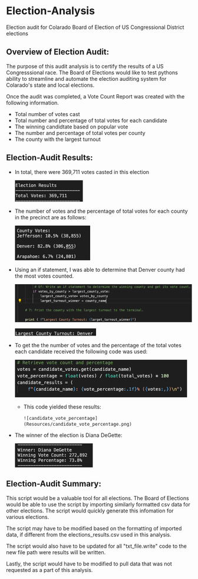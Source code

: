# Election-Analysis
Election audit for Colarado Board of Election of US Congressional District elections

## Overview of Election Audit: 

The purpose of this audit analysis is to certify the results of a US Congresssional race. The Board of Elections would like to test pythons ability to streamline and automate the election auditing system for Colarado's state and local elections.

Once the audit was completed, a Vote Count Report was created with the following information. 
  * Total number of votes cast
  * Total number and percentage of total votes for each candidate
  *  The winning candidtate based on popular vote
  *  The number and percentage of total votes per county
  *  The county with the largest turnout

## Election-Audit Results: 

* In total, there were 369,711 votes casted in this election

    ![total_votes](Resources/total_votes.png)


* The number of votes and the percentage of total votes for each county in the precinct are as follows: 

    ![county_votes_summary](Resources/county_votes_summary.png)

* Using an if statement, I was able to determine that Denver county had the most votes counted.


    ![largest_county_turnout_code](Resources/largest_county_turnout_code.png)

    ![Largest_county_turnout](Resources/Largest_county_turnout.png)


* To get the the number of votes and the percentage of the total votes each candidate received the following code was used: 

    ![candidate_vote_cout_code](Resources/candidate_vote_cout_code.png)

    * This code yielded these results: 
    
          ![candidate_vote_percentage](Resources/candidate_vote_percentage.png)


* The winner of the election is Diana DeGette:

    ![Winner_summary](Resources/Winner_summary.png)

## Election-Audit Summary: 

This script would be a valuable tool for all elections. The Board of Elections would be able to use the script by importing similarly formatted csv data for other elections. The script would quickly generate this infomation for various elections. 

The script may have to be modified based on the formatting of imported data, if different from the elections_results.csv used in this analysis.

The script would also have to be updated for all "txt_file.write" code to the new file path were results will be written. 

Lastly, the script would have to be modified to pull data that was not requested as a part of this analysis.
